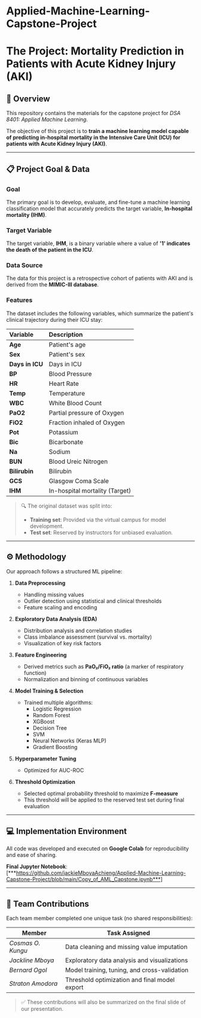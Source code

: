# Applied-Machine-Learning-Capstone-Project

# The Project: Mortality Prediction in Patients with Acute Kidney Injury (AKI)

## 🎯 Overview

This repository contains the materials for the capstone project for **DSA 8401: Applied Machine Learning*.*

The objective of this project is to **train a machine learning model capable of predicting in-hospital mortality in the Intensive Care Unit (ICU) for patients with Acute Kidney Injury (AKI)**.

---

## 📋 Project Goal & Data

### Goal
The primary goal is to develop, evaluate, and fine-tune a machine learning classification model that accurately predicts the target variable, **In-hospital mortality (IHM)**.

### Target Variable
The target variable, **IHM**, is a binary variable where a value of **'1' indicates the death of the patient in the ICU**.

### Data Source
The data for this project is a retrospective cohort of patients with AKI and is derived from the **MIMIC-III database**.

### Features
The dataset includes the following variables, which summarize the patient's clinical trajectory during their ICU stay:

| Variable | Description |
| :--- | :--- |
| **Age** | Patient's age |
| **Sex** | Patient's sex |
| **Days in ICU** | Days in ICU |
| **BP** | Blood Pressure |
| **HR** | Heart Rate |
| **Temp** | Temperature |
| **WBC** | White Blood Count |
| **PaO2** | Partial pressure of Oxygen |
| **FiO2** | Fraction inhaled of Oxygen |
| **Pot** | Potassium |
| **Bic** | Bicarbonate |
| **Na** | Sodium |
| **BUN** | Blood Ureic Nitrogen |
| **Bilirubin** | Bilirubin |
| **GCS** | Glasgow Coma Scale |
| **IHM** | In-hospital mortality (Target) |


> 🔍 The original dataset was split into:
> - **Training set**: Provided via the virtual campus for model development.
> - **Test set**: Reserved by instructors for unbiased evaluation.

---

## ⚙️ Methodology

Our approach follows a structured ML pipeline:

1. **Data Preprocessing**
   - Handling missing values
   - Outlier detection using statistical and clinical thresholds
   - Feature scaling and encoding

2. **Exploratory Data Analysis (EDA)**
   - Distribution analysis and correlation studies
   - Class imbalance assessment (survival vs. mortality)
   - Visualization of key risk factors

3. **Feature Engineering**
   - Derived metrics such as **PaO₂/FiO₂ ratio** (a marker of respiratory function)
   - Normalization and binning of continuous variables

4. **Model Training & Selection**
   - Trained multiple algorithms:
     - Logistic Regression
     - Random Forest
     - XGBoost
     - Decision Tree
     - SVM
     - Neural Networks (Keras MLP)
     - Gradient Boosting
  
5. **Hyperparameter Tuning**
   - Optimized for AUC-ROC

6. **Threshold Optimization**
   - Selected optimal probability threshold to maximize **F-measure**
   - This threshold will be applied to the reserved test set during final evaluation

---

## 💻 Implementation Environment

All code was developed and executed on **Google Colab** for reproducibility and ease of sharing.

**Final Jupyter Notebook**:  [***https://github.com/jackieMboyaAchieng/Applied-Machine-Learning-Capstone-Project/blob/main/Copy_of_AML_Capstone.ipynb***]

---


## 👥 Team Contributions

Each team member completed one unique task (no shared responsibilities):

| Member        | Task Assigned                                  |
|---------------|------------------------------------------------|
| *Cosmas O. Kungu*    | Data cleaning and missing value imputation     |
| *Jackline Mboya*    | Exploratory data analysis and visualizations   |
| *Bernard Ogol*    | Model training, tuning, and cross-validation   |
| *Straton Amodora*    | Threshold optimization and final model export  |

> ✅ These contributions will also be summarized on the final slide of our presentation.